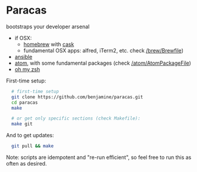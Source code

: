 Paracas
==========

bootstraps your developer arsenal

- if OSX:
  - [homebrew](http://brew.sh/) with [cask](http://caskroom.io/)
  - fundamental OSX apps: alfred, iTerm2, etc. check [/brew/Brewfile](brew/Brewfile))
- [ansible](http://www.ansible.com)
- [atom](http://atom.io/), with some fundamental packages (check [/atom/AtomPackageFile](atom/AtomPackageFile))
- [oh my zsh](http://ohmyz.sh/)

First-time setup:
``` sh
  # first-time setup
  git clone https://github.com/benjamine/paracas.git
  cd paracas
  make

  # or get only specific sections (check Makefile):
  make git
```
And to get updates:
``` sh
  git pull && make
```

Note: scripts are idempotent and "re-run efficient", so feel free to run this as often as desired.
